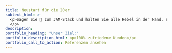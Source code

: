 ```yaml
---
title: Neustart für die 20er
subtext_html: >-
  <p>Sagen Sie 👋 zum JAM-Stack und halten Sie alle Hebel in der Hand. Editieren Sie Texte schnell und einfach on-screen. Halten Sie mit Flat-Files die Angriffsfl&auml;chen klein und verringern Sie Ihre Hostingkosten. 
  </p>
description:
portfolio_heading: "Unser Ziel:"
portfolio_description_html: <p>100% zufriedene Kunden</p>
portfolio_call_to_action: Referenzen ansehen
---
```

